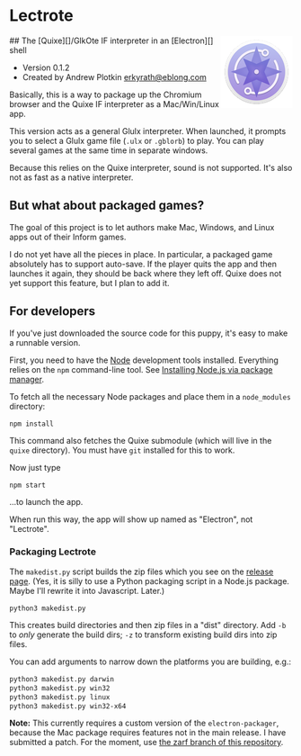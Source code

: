 # Lectrote
<img style="float:right;" src="icon-128.png" alt="Lectrote logo: purple compass">
## The [Quixe][]/GlkOte IF interpreter in an [Electron][] shell

- Version 0.1.2
- Created by Andrew Plotkin <erkyrath@eblong.com>

[Quixe]: http://eblong.com/zarf/glulx/quixe/
[Electron]: http://electron.atom.io
[Node]: http://nodejs.org

Basically, this is a way to package up the Chromium browser and the Quixe IF interpreter as a Mac/Win/Linux app.

This version acts as a general Glulx interpreter. When launched, it prompts you to select a Glulx game file (`.ulx` or `.gblorb`) to play. You can play several games at the same time in separate windows.

Because this relies on the Quixe interpreter, sound is not supported. It's also not as fast as a native interpreter.

## But what about packaged games?

The goal of this project is to let authors make Mac, Windows, and Linux apps out of their Inform games.

I do not yet have all the pieces in place. In particular, a packaged game absolutely has to support auto-save. If the player quits the app and then launches it again, they should be back where they left off. Quixe does not yet support this feature, but I plan to add it.

## For developers

If you've just downloaded the source code for this puppy, it's easy to make a runnable version.

First, you need to have the [Node][] development tools installed. Everything relies on the `npm` command-line tool. See [Installing Node.js via package manager][npminstall].

[npminstall]: https://nodejs.org/en/download/package-manager/

To fetch all the necessary Node packages and place them in a `node_modules` directory:

    npm install

This command also fetches the Quixe submodule (which will live in the `quixe` directory). You must have `git` installed for this to work.

Now just type

    npm start

...to launch the app.

When run this way, the app will show up named as "Electron", not "Lectrote".

### Packaging Lectrote

The `makedist.py` script builds the zip files which you see on the [release page][release]. (Yes, it is silly to use a Python packaging script in a Node.js package. Maybe I'll rewrite it into Javascript. Later.) 

[release]: https://github.com/erkyrath/lectrote/releases

    python3 makedist.py

This creates build directories and then zip files in a "dist" directory. Add `-b` to *only* generate the build dirs; `-z` to transform existing build dirs into zip files.

You can add arguments to narrow down the platforms you are building, e.g.:

    python3 makedist.py darwin
    python3 makedist.py win32
    python3 makedist.py linux
    python3 makedist.py win32-x64

**Note:** This currently requires a custom version of the `electron-packager`, because the Mac package requires features not in the main release. I have submitted a patch. For the moment, use [the zarf branch of this repository][packagerzarf].

[packagerzarf]: https://github.com/erkyrath/electron-packager/tree/zarf

